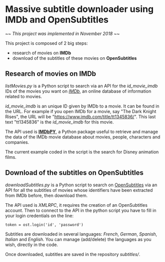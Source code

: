 # Massive subtitle downloader using IMDb and OpenSubtitles

~~ *This project was implemented in November 2018* ~~

This project is composed of 2 big steps:
* research of movies on **IMDb**
* download of the subtitles of these movies on **OpenSubtitles**

## Research of movies on **IMDb**

*listMovies.py* is a Python script to search via an API for the *id_movie_imdb* IDs of the movies you want on [*IMDb*](https://www.imdb.com/), an online database of information related to movies.

*id_movie_imdb* is an unique ID given by IMDb to a movie.
It can be found in the URL. For example if you open IMDb for a movie, say "The Dark Knight Rises", the URL will be "https://www.imdb.com/title/tt1345836/". This last text "tt1345836" is the *id_movie_imdb* for this movie.

The API used is [**IMDbPY**](https://imdbpy.github.io/), a Python package useful to retrieve and manage the data of the IMDb movie database about movies, people, characters and companies.

The current example coded in the script is the search for Disney animation films.

## Download of the subtitles on **OpenSubtitles**

*downloadSubtitles.py* is a Python script to search on [OpenSubtitles](opensubtitles.org) via an API for all the subtitles of movies whose identifiers have been extracted from IMDb before, then download them.

The API used is *XMLRPC*, it requires the creation of an OpenSubtitles account.
Then to connect to the API in the python script you have to fill in your login credentials on the line:
```
token = ost.login('id', 'password')
```

Subtitles are downloaded in several languages: *French*, *German*, *Spanish*, *Italian* and *English*. You can manage (add/delete) the languages as you wish, directly in the code.

Once downloaded, subtitles are saved in the repository *subtitles/*.
